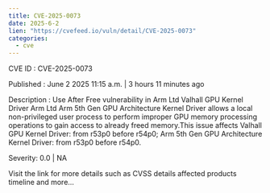 ```yaml
---
title: CVE-2025-0073
date: 2025-6-2
lien: "https://cvefeed.io/vuln/detail/CVE-2025-0073"
categories:
  - cve
---
```


CVE ID : CVE-2025-0073

Published :  June 2
2025
11:15 a.m. | 3 hours
11 minutes ago

Description : Use After Free vulnerability in Arm Ltd Valhall GPU Kernel Driver
Arm Ltd Arm 5th Gen GPU Architecture Kernel Driver allows a local non-privileged user process to perform improper GPU memory processing operations to gain access to already freed memory.This issue affects Valhall GPU Kernel Driver: from r53p0 before r54p0; Arm 5th Gen GPU Architecture Kernel Driver: from r53p0 before r54p0.

Severity: 0.0 | NA

Visit the link for more details
such as CVSS details
affected products
timeline
and more...
